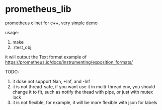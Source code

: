 # prometheus_lib
prometheus clinet for c++, very simple demo

usage:
1.  make
2.  ./test_obj

it will output the Text format example of https://prometheus.io/docs/instrumenting/exposition_formats/

TODO:
1. it dose not support Nan, +Inf, and -Inf
2. it is not thread-safe, if you want use it in multi-thread env, you should change it to fit, such as notify the thead with pipe, or just with mutex lock
3. it is not flexible, for example, it will be more flexible with json for labels
